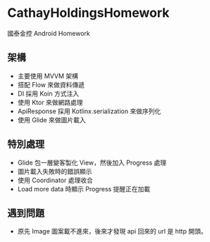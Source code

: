 # CathayHoldingsHomework
國泰金控 Android Homework

## 架構
- 主要使用 MVVM 架構
- 搭配 Flow 來做資料傳遞
- DI 採用 Koin 方式注入
- 使用 Ktor 來做網路處理
- ApiResponse 採用 Kotlinx.serialization 來做序列化
- 使用 Glide 來做圖片載入

## 特別處理
- Glide 包一層變客製化 View，然後加入 Progress 處理
- 圖片載入失敗時的錯誤顯示
- 使用 Coordinator 處理收合
- Load more data 時顯示 Progress 提醒正在加載

## 遇到問題
- 原先 Image 圖案載不進來，後來才發現 api 回來的 url 是 http 開頭。